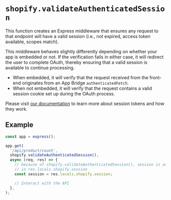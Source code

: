 # `shopify.validateAuthenticatedSession`

This function creates an Express middleware that ensures any request to that endpoint will have a valid session (i.e., not expired, access token available, scopes match).

This middleware behaves slightly differently depending on whether your app is embedded or not.
If the verification fails in either case, it will redirect the user to complete OAuth, thereby ensuring that a valid session is available to continue processing.

- When embedded, it will verify that the request received from the front-end originates from an App Bridge `authenticatedFetch`.
- When not embedded, it will verify that the request contains a valid session cookie set up during the OAuth process.

Please visit [our documentation](https://shopify.dev/docs/apps/auth/oauth/session-tokens) to learn more about session tokens and how they work.

## Example

```ts
const app = express();

app.get(
  '/api/product/count',
  shopify.validateAuthenticatedSession(),
  async (req, res) => {
    // because of shopify.validateAuthenticatedSession(), session is available
    // in res.locals.shopify.session
    const session = res.locals.shopify.session;

    // Interact with the API
  },
);
```
